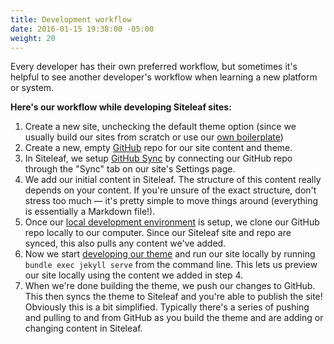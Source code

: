 ```yaml
---
title: Development workflow
date: 2016-01-15 19:38:00 -05:00
weight: 20
---
```


Every developer has their own preferred workflow, but sometimes it's helpful to see another developer's workflow when learning a new platform or system. 

**Here's our workflow while developing Siteleaf sites:**

1. Create a new site, unchecking the default theme option (since we usually build our sites from scratch or use our [own boilerplate](https://github.com/sawyerh/siteleaf-boilerplate))
2. Create a new, empty [GitHub](http://github.com) repo for our site content and theme.
3. In Siteleaf, we setup [GitHub Sync](/theme-development/github-sync/) by connecting our GitHub repo through the "Sync" tab on our site's Settings page.
4. We add our initial content in Siteleaf. The structure of this content really depends on your content. If you're unsure of the exact structure, don't stress too much — it's pretty simple to move things around (everything is essentially a Markdown file!).
5. Once our [local development environment](/theme-development/local-development/) is setup, we clone our GitHub repo locally to our computer. Since our Siteleaf site and repo are synced, this also pulls any content we've added.
6. Now we start [developing our theme](/theme-development/getting-started/) and run our site locally by running `bundle exec jekyll serve` from the command line. This lets us preview our site locally using the content we added in step 4.
7. When we're done building the theme, we push our changes to GitHub. This then syncs the theme to Siteleaf and you're able to publish the site! Obviously this is a bit simplified. Typically there's a series of pushing and pulling to and from GitHub as you build the theme and are adding or changing content in Siteleaf.
